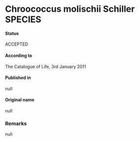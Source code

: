 # Chroococcus molischii Schiller SPECIES

#### Status
ACCEPTED

#### According to
The Catalogue of Life, 3rd January 2011

#### Published in
null

#### Original name
null

### Remarks
null